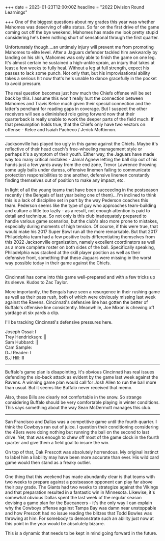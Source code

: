 +++
date = 2023-01-23T12:00:00Z
headline = "2022 Division Round Learnings"

+++
One of the biggest questions about my grades this year was whether Mahomes was deserving of elite status. So far on the first drive of the game coming out off the bye weekend, Mahomes has made me look pretty stupid considering he's been nothing short of sensational through the first quarter.

Unfortunately though....an untimely injury will prevent me from promoting Mahomes to elite level. After a Jaguars defender tackled him awkwardly by landing on his shin, Mahomes was only able to finish the game on one leg. It's almost certain he sustained a high-ankle sprain, an injury that takes at least a few weeks to fully heal. Without a leg at full strength, expect his passes to lack some punch. Not only that, but his improvisational ability takes a serious hit now that's he's unable to dance gracefully in the pocket to avoid pressure.

The real question becomes just how much the Chiefs offense will be set back by this. I assume this won't really hurt the connection between Mahomes and Travis Kelce much given their special connection and the latter's penchant for reading gaps in coverage. But I suspect the other receivers will see a diminished role going forward now that their quarterback is really unable to work the deeper parts of the field much. If that presumption holds true, that the Chiefs only have two vectors on offense - Kelce and Isaiah Pacheco / Jerick McKinnon.

***

Jacksonville has played too ugly in this game against the Chiefs. Maybe it's reflective of their head coach's free-wheeling management style or perhaps it's a symptom of their youth. Either way, the Jaguars have made way too many critical mistakes - Jamal Agnew letting the ball slip out of his hands just a few yards away from the end zone, Trevor Lawrence throwing some ugly balls under duress, offensive linemen failing to communicate protection responsibilities to one another, defensive linemen constantly finding themselves out of position to make any impact, etc.

In light of all the young teams that have been succeeding in the postseason recently ( the Bengals of last year being one of them)...I'm inclined to think this is a lack of discipline set in part by the way Pederson coaches this team. Pederson seems like the type of guy who approaches team-building and culture a little too lazily - as a result, not enough attention is paid to detail and technique. So not only is this club inadequately prepared to handle various game scenarios, but the club's also more prone to mistakes, especially during moments of high tension. Of course, if this were true, that would make his 2017 Super Bowl run all the more remarkable. But that 2017 Philadelphia team had a few positive traits differentiating themselves from this 2022 Jacksonville organization, namely excellent coordinators as well as a more complete roster on both sides of the ball. Specifically speaking, Philadelphia was stacked at the skill player position as well as their defensive front, something that these Jaguars were missing in the worst way possible today in their game against the Chiefs.

***

Cincinnati has come into this game well-prepared and with a few tricks up its sleeve. Kudos to Zac Taylor. 

More importantly, the Bengals have seen a resurgence in their rushing game as well as their pass rush, both of which were obviously missing last week against the Ravens. Cincinnati's defensive line has gotten the better of Buffalo's offensive line consistently. Meanwhile, Joe Mixon is chewing off yardage at six yards a clip.

I'll be tracking Cincinnati's defensive pressures here.

Joseph Ossai: I  
Trey Hendrickson: ||  
Sam Hubbard: ||  
Cam Sample:  
D.J Reader: I  
B.J Hill: II

***

Buffalo's game plan is disapointing. It's obvious Cincinnati has real issues defending the six-back attack as evident by the game last week against the Ravens. A winning game plan would call for Josh Allen to run the ball more than usual. But it seems like Buffalo never received that memo.

Also, these Bills are clearly not comfortable in the snow. So strange considering Buffalo should be very comfortable playing in winter conditions. This says something about the way Sean McDermott manages this club. 

***

San Francisco and Dallas was a competitive game until the fourth quarter. I think the Cowboys ran out of juice. I question their conditioning considering the 49ers were doing nothing but running the ball on the second to last drive. Yet, that was enough to chew off most of the game clock in the fourth quarter and give them a field goal to insure the win.

On top of that, Dak Prescott was absolutely horrendous. My original instinct to label him a liability may have been more accurate than ever. His wild card game would then stand as a freaky outlier.

***

One thing that this weekend has made abundantly clear is that teams with two weeks to prepare against a postseason opponent can play far above their pay grade. The Giants had two weeks to strategize against the Vikings and that preparation resulted in a fantastic win in Minnesota. Likewise, it's somewhat obvious Dallas spent the last week of the regular season devising a game plan for the Buccaneers - it's the only way I can explain why the Cowboys offense against Tampa Bay was damn near unstoppable and how Prescott had no issue reading the blitzes that Todd Bowles was throwing at him. For somebody to demonstrate such an ability just now at this point in the year would be absolutely bizarre.

This is a dynamic that needs to be kept in mind going forward in the future.